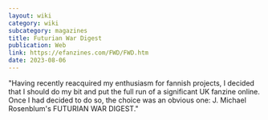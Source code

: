 ```yaml
---
layout: wiki
category: wiki
subcategory: magazines
title: Futurian War Digest
publication: Web
link: https://efanzines.com/FWD/FWD.htm
date: 2023-08-06
---
```


"Having recently reacquired my enthusiasm for fannish projects, I decided that I should do my bit and put the full run of a significant UK fanzine online. Once I had decided to do so, the choice was an obvious one: J. Michael Rosenblum's FUTURIAN WAR DIGEST."
